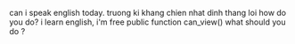 can i speak english today.
truong ki khang chien nhat dinh thang loi
how do you do? i learn english, i'm free public function can_view()
what should you do ?
